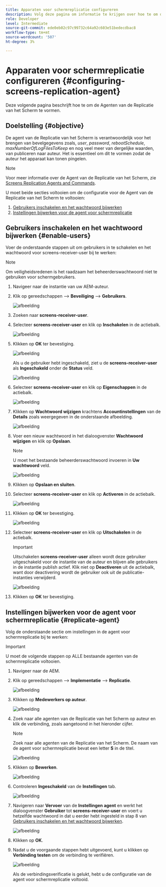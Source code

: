 ```yaml
---
title: Apparaten voor schermreplicatie configureren
description: Volg deze pagina om informatie te krijgen over hoe te om de Agenten van de Replicatie van het Scherm te vormen.
role: Developer
level: Intermediate
source-git-commit: ede0eb02c97c99732c64a92c603e51bedecdbac8
workflow-type: tm+mt
source-wordcount: '507'
ht-degree: 3%

---
```



# Apparaten voor schermreplicatie configureren {#configuring-screens-replication-agent}

Deze volgende pagina beschrijft hoe te om de Agenten van de Replicatie van het Scherm te vormen.

## Doelstelling {#objective}

De agent van de Replicatie van het Scherm is verantwoordelijk voor het brengen van bevelgegevens zoals, *user*, *password*, *rebootSchedule*, *maxNumberOfLogFilesToKeep* en nog veel meer van dergelijke waarden, van publiceren naar auteur. Het is essentieel om dit te vormen zodat de auteur het apparaat kan tonen pingelen.

>[!NOTE]
>Voor meer informatie over de Agent van de Replicatie van het Scherm, zie [Screens Replication Agents and Commands](https://experienceleague.adobe.com/docs/experience-manager-screens/user-guide/administering/author-publish/author-publish-architecture-overview.html?lang=en#screens-replication-agents-and-commands).

U moet beide secties voltooien om de configuratie voor de Agent van de Replicatie van het Scherm te voltooien:

1. [Gebruikers inschakelen en het wachtwoord bijwerken](#enable-users)
1. [Instellingen bijwerken voor de agent voor schermreplicatie](#replicate-agent)

## Gebruikers inschakelen en het wachtwoord bijwerken {#enable-users}

Voer de onderstaande stappen uit om gebruikers in te schakelen en het wachtwoord voor screens-receiver-user bij te werken:

>[!NOTE]
>Om veiligheidsredenen is het raadzaam het beheerderswachtwoord niet te gebruiken voor schermgebruikers.

1. Navigeer naar de instantie van uw AEM-auteur.

1. Klik op gereedschappen —> **Beveiliging** —> **Gebruikers**.

   ![afbeelding](/help/user-guide/assets/screens-replication/screens-replication1.png)

1. Zoeken naar **screens-receiver-user**.

1. Selecteer **screens-receiver-user** en klik op **Inschakelen** in de actiebalk.

   ![afbeelding](/help/user-guide/assets/screens-replication/screens-replication2.png)

1. Klikken op **OK** ter bevestiging.

   ![afbeelding](/help/user-guide/assets/screens-replication/screens-replication3.png)

   Als u de gebruiker hebt ingeschakeld, ziet u de **screens-receiver-user** als **Ingeschakeld** onder de **Status** veld.

   ![afbeelding](/help/user-guide/assets/screens-replication/screens-replication4.png)

1. Selecteer **screens-receiver-user** en klik op **Eigenschappen** in de actiebalk.

   ![afbeelding](/help/user-guide/assets/screens-replication/screens-replication5.png)

1. Klikken op **Wachtwoord wijzigen** krachtens **Accountinstellingen** van de **Details** zoals weergegeven in de onderstaande afbeelding.

   ![afbeelding](/help/user-guide/assets/screens-replication/screens-replication6.png)

1. Voer een nieuw wachtwoord in het dialoogvenster **Wachtwoord wijzigen** en klik op **Opslaan**.

   >[!NOTE]
   >U moet het bestaande beheerderswachtwoord invoeren in **Uw wachtwoord** veld.

   ![afbeelding](/help/user-guide/assets/screens-replication/screens-replication7.png)

1. Klikken op **Opslaan en sluiten**.

1. Selecteer **screens-receiver-user** en klik op **Activeren** in de actiebalk.

   ![afbeelding](/help/user-guide/assets/screens-replication/screens-replication8.png)

1. Klikken op **OK** ter bevestiging.

   ![afbeelding](/help/user-guide/assets/screens-replication/screens-replication9.png)

1. Selecteer **screens-receiver-user** en klik op **Uitschakelen** in de actiebalk.

   >[!IMPORTANT]
   > Uitschakelen **screens-receiver-user** alleen wordt deze gebruiker uitgeschakeld voor de instantie van de auteur en blijven alle gebruikers in de instantie publish actief. Klik niet op **Deactiveren** uit de actiebalk, want door deactivering wordt de gebruiker ook uit de publicatie-instanties verwijderd.

   ![afbeelding](/help/user-guide/assets/screens-replication/screens-replication10.png)

1. Klikken op **OK** ter bevestiging.

## Instellingen bijwerken voor de agent voor schermreplicatie {#replicate-agent}

Volg de onderstaande sectie om instellingen in de agent voor schermreplicatie bij te werken:

>[!IMPORTANT]
>U moet de volgende stappen op ALLE bestaande agenten van de schermreplicatie voltooien.

1. Navigeer naar de AEM.

1. Klik op gereedschappen —> **Implementatie** —> **Replicatie**.

   ![afbeelding](/help/user-guide/assets/screens-replication/screens-replication1a.png)

1. Klikken op **Medewerkers op auteur**.

   ![afbeelding](/help/user-guide/assets/screens-replication/screens-replication1b.png)

1. Zoek naar alle agenten van de Replicatie van het Scherm op auteur en klik de verbinding, zoals aangetoond in het hieronder cijfer.

   >[!NOTE]
   >Zoek naar alle agenten van de Replicatie van het Scherm. De naam van de agent voor schermreplicatie bevat een letter **S** in de titel.

   ![afbeelding](/help/user-guide/assets/screens-replication/screens-replication1c.png)

1. Klikken op **Bewerken**.

   ![afbeelding](/help/user-guide/assets/screens-replication/screens-replication1d.png)

1. Controleren **Ingeschakeld** van de **Instellingen** tab.

   ![afbeelding](/help/user-guide/assets/screens-replication/screens-replication1e.png)

1. Navigeren naar **Vervoer** van de **Instellingen agent** en werkt het dialoogvenster **Gebruiker** tot **screens-receiver-user** en voert u hetzelfde wachtwoord in dat u eerder hebt ingesteld in stap 8 van [Gebruikers inschakelen en het wachtwoord bijwerken](#enable-users).

   ![afbeelding](/help/user-guide/assets/screens-replication/screens-replication1-f.png)

1. Klikken op **OK**.

1. Nadat u de voorgaande stappen hebt uitgevoerd, kunt u klikken op **Verbinding testen** om de verbinding te verifiëren.

   ![afbeelding](/help/user-guide/assets/screens-replication/screens-replication1g.png)

   Als de verbindingsverificatie is gelukt, hebt u de configuratie van de agent voor schermreplicatie voltooid.